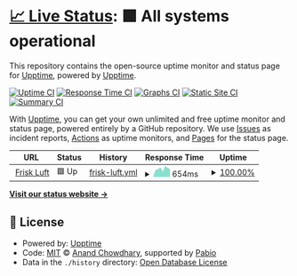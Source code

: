 # [📈 Live Status](https://upptime.github.io/upptime): <!--live status--> **🟩 All systems operational**

This repository contains the open-source uptime monitor and status page for [Upptime](https://upptime.js.org), powered by [Upptime](https://github.com/upptime/upptime).

[![Uptime CI](https://github.com/ketilmo/upptime/workflows/Uptime%20CI/badge.svg)](https://github.com/ketilmo/upptime/actions?query=workflow%3A%22Uptime+CI%22)
[![Response Time CI](https://github.com/ketilmo/upptime/workflows/Response%20Time%20CI/badge.svg)](https://github.com/ketilmo/upptime/actions?query=workflow%3A%22Response+Time+CI%22)
[![Graphs CI](https://github.com/ketilmo/upptime/workflows/Graphs%20CI/badge.svg)](https://github.com/ketilmo/upptime/actions?query=workflow%3A%22Graphs+CI%22)
[![Static Site CI](https://github.com/ketilmo/upptime/workflows/Static%20Site%20CI/badge.svg)](https://github.com/ketilmo/upptime/actions?query=workflow%3A%22Static+Site+CI%22)
[![Summary CI](https://github.com/ketilmo/upptime/workflows/Summary%20CI/badge.svg)](https://github.com/ketilmo/upptime/actions?query=workflow%3A%22Summary+CI%22)

With [Upptime](https://upptime.js.org), you can get your own unlimited and free uptime monitor and status page, powered entirely by a GitHub repository. We use [Issues](https://github.com/upptime/upptime/issues) as incident reports, [Actions](https://github.com/ketilmo/upptime/actions) as uptime monitors, and [Pages](https://upptime.github.io/upptime) for the status page.

<!--start: status pages-->
<!-- This summary is generated by Upptime (https://github.com/upptime/upptime) -->
<!-- Do not edit this manually, your changes will be overwritten -->
<!-- prettier-ignore -->
| URL | Status | History | Response Time | Uptime |
| --- | ------ | ------- | ------------- | ------ |
| <img alt="" src="https://icons.duckduckgo.com/ip3/friskluft.ketilmo.no.ico" height="13"> [Frisk Luft](https://friskluft.ketilmo.no/) | 🟩 Up | [frisk-luft.yml](https://github.com/ketilmo/upptime/commits/HEAD/history/frisk-luft.yml) | <details><summary><img alt="Response time graph" src="./graphs/frisk-luft/response-time-week.png" height="20"> 654ms</summary><br><a href="https://upptime.ketilmo.no/history/frisk-luft"><img alt="Response time 839" src="https://img.shields.io/endpoint?url=https%3A%2F%2Fraw.githubusercontent.com%2Fketilmo%2Fupptime%2FHEAD%2Fapi%2Ffrisk-luft%2Fresponse-time.json"></a><br><a href="https://upptime.ketilmo.no/history/frisk-luft"><img alt="24-hour response time 656" src="https://img.shields.io/endpoint?url=https%3A%2F%2Fraw.githubusercontent.com%2Fketilmo%2Fupptime%2FHEAD%2Fapi%2Ffrisk-luft%2Fresponse-time-day.json"></a><br><a href="https://upptime.ketilmo.no/history/frisk-luft"><img alt="7-day response time 654" src="https://img.shields.io/endpoint?url=https%3A%2F%2Fraw.githubusercontent.com%2Fketilmo%2Fupptime%2FHEAD%2Fapi%2Ffrisk-luft%2Fresponse-time-week.json"></a><br><a href="https://upptime.ketilmo.no/history/frisk-luft"><img alt="30-day response time 634" src="https://img.shields.io/endpoint?url=https%3A%2F%2Fraw.githubusercontent.com%2Fketilmo%2Fupptime%2FHEAD%2Fapi%2Ffrisk-luft%2Fresponse-time-month.json"></a><br><a href="https://upptime.ketilmo.no/history/frisk-luft"><img alt="1-year response time 839" src="https://img.shields.io/endpoint?url=https%3A%2F%2Fraw.githubusercontent.com%2Fketilmo%2Fupptime%2FHEAD%2Fapi%2Ffrisk-luft%2Fresponse-time-year.json"></a></details> | <details><summary><a href="https://upptime.ketilmo.no/history/frisk-luft">100.00%</a></summary><a href="https://upptime.ketilmo.no/history/frisk-luft"><img alt="All-time uptime 99.67%" src="https://img.shields.io/endpoint?url=https%3A%2F%2Fraw.githubusercontent.com%2Fketilmo%2Fupptime%2FHEAD%2Fapi%2Ffrisk-luft%2Fuptime.json"></a><br><a href="https://upptime.ketilmo.no/history/frisk-luft"><img alt="24-hour uptime 100.00%" src="https://img.shields.io/endpoint?url=https%3A%2F%2Fraw.githubusercontent.com%2Fketilmo%2Fupptime%2FHEAD%2Fapi%2Ffrisk-luft%2Fuptime-day.json"></a><br><a href="https://upptime.ketilmo.no/history/frisk-luft"><img alt="7-day uptime 100.00%" src="https://img.shields.io/endpoint?url=https%3A%2F%2Fraw.githubusercontent.com%2Fketilmo%2Fupptime%2FHEAD%2Fapi%2Ffrisk-luft%2Fuptime-week.json"></a><br><a href="https://upptime.ketilmo.no/history/frisk-luft"><img alt="30-day uptime 100.00%" src="https://img.shields.io/endpoint?url=https%3A%2F%2Fraw.githubusercontent.com%2Fketilmo%2Fupptime%2FHEAD%2Fapi%2Ffrisk-luft%2Fuptime-month.json"></a><br><a href="https://upptime.ketilmo.no/history/frisk-luft"><img alt="1-year uptime 99.67%" src="https://img.shields.io/endpoint?url=https%3A%2F%2Fraw.githubusercontent.com%2Fketilmo%2Fupptime%2FHEAD%2Fapi%2Ffrisk-luft%2Fuptime-year.json"></a></details>

<!--end: status pages-->

[**Visit our status website →**](https://upptime.github.io/upptime)

## 📄 License

- Powered by: [Upptime](https://github.com/upptime/upptime)
- Code: [MIT](./LICENSE) © [Anand Chowdhary](https://anandchowdhary.com), supported by [Pabio](https://pabio.com)
- Data in the `./history` directory: [Open Database License](https://opendatacommons.org/licenses/odbl/1-0/)
